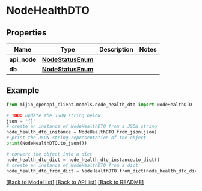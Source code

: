 # NodeHealthDTO


## Properties

Name | Type | Description | Notes
------------ | ------------- | ------------- | -------------
**api_node** | [**NodeStatusEnum**](NodeStatusEnum.md) |  | 
**db** | [**NodeStatusEnum**](NodeStatusEnum.md) |  | 

## Example

```python
from mijin_openapi_client.models.node_health_dto import NodeHealthDTO

# TODO update the JSON string below
json = "{}"
# create an instance of NodeHealthDTO from a JSON string
node_health_dto_instance = NodeHealthDTO.from_json(json)
# print the JSON string representation of the object
print(NodeHealthDTO.to_json())

# convert the object into a dict
node_health_dto_dict = node_health_dto_instance.to_dict()
# create an instance of NodeHealthDTO from a dict
node_health_dto_from_dict = NodeHealthDTO.from_dict(node_health_dto_dict)
```
[[Back to Model list]](../README.md#documentation-for-models) [[Back to API list]](../README.md#documentation-for-api-endpoints) [[Back to README]](../README.md)



